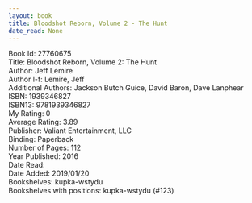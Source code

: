 ```yaml
---
layout: book
title: Bloodshot Reborn, Volume 2 - The Hunt
date_read: None
---
```


Book Id: 27760675<br />
Title: Bloodshot Reborn, Volume 2: The Hunt<br />
Author: Jeff Lemire<br />
Author l-f: Lemire, Jeff<br />
Additional Authors: Jackson Butch Guice, David   Baron, Dave Lanphear<br />
ISBN: 1939346827<br />
ISBN13: 9781939346827<br />
My Rating: 0<br />
Average Rating: 3.89<br />
Publisher: Valiant Entertainment, LLC<br />
Binding: Paperback<br />
Number of Pages: 112<br />
Year Published: 2016<br />
Date Read: <br />
Date Added: 2019/01/20<br />
Bookshelves: kupka-wstydu<br />
Bookshelves with positions: kupka-wstydu (#123)<br />

